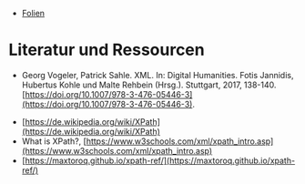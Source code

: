 * [Folien](https://docs.google.com/presentation/d/1F-Kq0NN6Zxd2ijR7TTrmjHLwGwnTy35nXp6W17E3bWw/edit?usp=sharing)

# Literatur und Ressourcen

* Georg Vogeler, Patrick Sahle. XML. In: Digital Humanities. Fotis Jannidis, Hubertus Kohle und Malte Rehbein (Hrsg.). Stuttgart, 2017, 138-140. [https://doi.org/10.1007/978-3-476-05446-3](https://doi.org/10.1007/978-3-476-05446-3).
-   [https://de.wikipedia.org/wiki/XPath](https://de.wikipedia.org/wiki/XPath)
-   What is XPath?, [https://www.w3schools.com/xml/xpath_intro.asp](https://www.w3schools.com/xml/xpath_intro.asp)
- [https://maxtoroq.github.io/xpath-ref/](https://maxtoroq.github.io/xpath-ref/)



